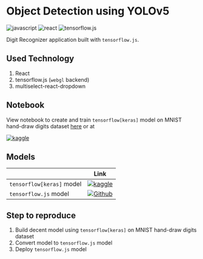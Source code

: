 # Object Detection using YOLOv5

![javascript](https://img.shields.io/badge/javascript-white?logo=javascript)
![react](https://img.shields.io/badge/React-white?logo=react)
![tensorflow.js](https://img.shields.io/badge/tensorflow.js-white?logo=tensorflow)

Digit Recognizer application built with `tensorflow.js`.

## Used Technology

1. React
2. tensorflow.js (`webgl` backend)
3. multiselect-react-dropdown

## Notebook

View notebook to create and train `tensorflow[keras]` model on MNIST hand-draw digits dataset [here](https://hyuto.github.io/blog/cnn-keras-cv-0-996-tpu) or at

[![kaggle](https://img.shields.io/badge/Kaggle-blue?logo=kaggle)](https://www.kaggle.com/code/wahyusetianto/cnn-keras-cv-0-996-tpu)

## Models

|                           |                                                                              Link                                                                              |
| :------------------------ | :------------------------------------------------------------------------------------------------------------------------------------------------------------: |
| `tensorflow[keras]` model |            [![kaggle](https://img.shields.io/badge/Kaggle-blue?logo=kaggle)](https://www.kaggle.com/code/wahyusetianto/cnn-keras-cv-0-996-tpu/data)            |
| `tensorflow.js` model     | [![Github](https://img.shields.io/badge/Github-black?logo=github)](https://github.com/Hyuto/Hyuto.github.io/tree/master/v3-beta/static/model/digit-recognizer) |

## Step to reproduce

1. Build decent model using `tensorflow[keras]` on MNIST hand-draw digits dataset
2. Convert model to `tensorflow.js` model
3. Deploy `tensorflow.js` model
